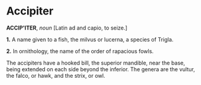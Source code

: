 # Accipiter

**ACCIP'ITER**, _noun_ \[Latin ad and capio, to seize.\]

**1.** A name given to a fish, the milvus or lucerna, a species of Trigla.

**2.** In ornithology, the name of the order of rapacious fowls.

The accipiters have a hooked bill, the superior mandible, near the base, being extended on each side beyond the inferior. The genera are the vultur, the falco, or hawk, and the strix, or owl.